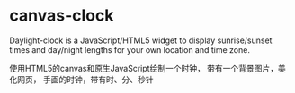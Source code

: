 # canvas-clock

  Daylight-clock is a JavaScript/HTML5 widget to display sunrise/sunset times and day/night lengths for your own location and time zone.

使用HTML5的canvas和原生JavaScript绘制一个时钟，
带有一个背景图片，美化网页，
手画的时钟，带有时、分、秒针
